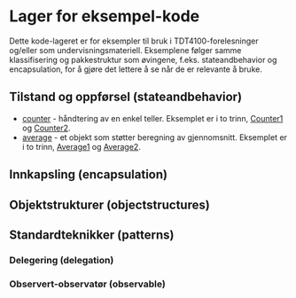 # Lager for eksempel-kode

Dette kode-lageret er for eksempler til bruk i TDT4100-forelesninger og/eller som
undervisningsmateriell. Eksemplene følger samme klassifisering og pakkestruktur som øvingene,
f.eks. stateandbehavior og encapsulation, for å gjøre det lettere å se når de er relevante å bruke.

## Tilstand og oppførsel (stateandbehavior)

- [counter](src/stateandbehavior/counter) - håndtering av en enkel teller. Eksemplet er i to trinn, [Counter1](src/stateandbehavior/counter/Counter1.md) og [Counter2](src/stateandbehavior/counter/Counter2.md).
- [average](src/stateandbehavior/average) - et objekt som støtter beregning av gjennomsnitt. Eksemplet er i to trinn, [Average1](src/stateandbehavior/average/Average1.md) og [Average2](src/stateandbehavior/average/Average2.md).

## Innkapsling (encapsulation)

## Objektstrukturer (objectstructures)

## Standardteknikker (patterns)

### Delegering (delegation)

### Observert-observatør (observable)
